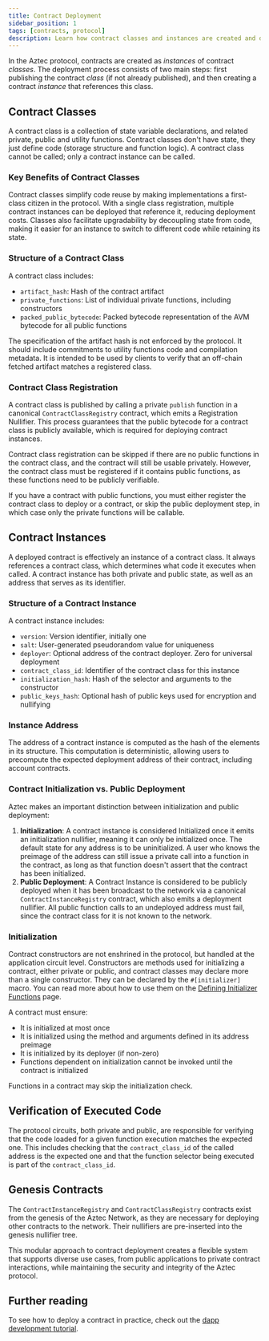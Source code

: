 ```yaml
---
title: Contract Deployment
sidebar_position: 1
tags: [contracts, protocol]
description: Learn how contract classes and instances are created and deployed on the Aztec network.
---
```


In the Aztec protocol, contracts are created as _instances_ of contract _classes_. The deployment process consists of two main steps: first publishing the contract _class_ (if not already published), and then creating a contract _instance_ that references this class.

## Contract Classes

A contract class is a collection of state variable declarations, and related private, public and utility functions. Contract classes don't have state, they just define code (storage structure and function logic). A contract class cannot be called; only a contract instance can be called.

### Key Benefits of Contract Classes

Contract classes simplify code reuse by making implementations a first-class citizen in the protocol. With a single class registration, multiple contract instances can be deployed that reference it, reducing deployment costs. Classes also facilitate upgradability by decoupling state from code, making it easier for an instance to switch to different code while retaining its state.

### Structure of a Contract Class

A contract class includes:

- `artifact_hash`: Hash of the contract artifact
- `private_functions`: List of individual private functions, including constructors
- `packed_public_bytecode`: Packed bytecode representation of the AVM bytecode for all public functions

The specification of the artifact hash is not enforced by the protocol. It should include commitments to utility functions code and compilation metadata. It is intended to be used by clients to verify that an off-chain fetched artifact matches a registered class.

### Contract Class Registration

A contract class is published by calling a private `publish` function in a canonical `ContractClassRegistry` contract, which emits a Registration Nullifier. This process guarantees that the public bytecode for a contract class is publicly available, which is required for deploying contract instances.

Contract class registration can be skipped if there are no public functions in the contract class, and the contract will still be usable privately. However, the contract class must be registered if it contains public functions, as these functions need to be publicly verifiable.

If you have a contract with public functions, you must either register the contract class to deploy or a contract, or skip the public deployment step, in which case only the private functions will be callable.

## Contract Instances

A deployed contract is effectively an instance of a contract class. It always references a contract class, which determines what code it executes when called. A contract instance has both private and public state, as well as an address that serves as its identifier.

### Structure of a Contract Instance

A contract instance includes:

- `version`: Version identifier, initially one
- `salt`: User-generated pseudorandom value for uniqueness
- `deployer`: Optional address of the contract deployer. Zero for universal deployment
- `contract_class_id`: Identifier of the contract class for this instance
- `initialization_hash`: Hash of the selector and arguments to the constructor
- `public_keys_hash`: Optional hash of public keys used for encryption and nullifying

### Instance Address

The address of a contract instance is computed as the hash of the elements in its structure. This computation is deterministic, allowing users to precompute the expected deployment address of their contract, including account contracts.

### Contract Initialization vs. Public Deployment

Aztec makes an important distinction between initialization and public deployment:

1. **Initialization**: A contract instance is considered Initialized once it emits an initialization nullifier, meaning it can only be initialized once. The default state for any address is to be uninitialized. A user who knows the preimage of the address can still issue a private call into a function in the contract, as long as that function doesn't assert that the contract has been initialized.
2. **Public Deployment**: A Contract Instance is considered to be publicly deployed when it has been broadcast to the network via a canonical `ContractInstanceRegistry` contract, which also emits a deployment nullifier. All public function calls to an undeployed address must fail, since the contract class for it is not known to the network.

### Initialization

Contract constructors are not enshrined in the protocol, but handled at the application circuit level. Constructors are methods used for initializing a contract, either private or public, and contract classes may declare more than a single constructor. They can be declared by the `#[initializer]` macro. You can read more about how to use them on the [Defining Initializer Functions](../../developers/guides/smart_contracts/define_functions.md#initializer-functions) page.

A contract must ensure:

- It is initialized at most once
- It is initialized using the method and arguments defined in its address preimage
- It is initialized by its deployer (if non-zero)
- Functions dependent on initialization cannot be invoked until the contract is initialized

Functions in a contract may skip the initialization check.

## Verification of Executed Code

The protocol circuits, both private and public, are responsible for verifying that the code loaded for a given function execution matches the expected one. This includes checking that the `contract_class_id` of the called address is the expected one and that the function selector being executed is part of the `contract_class_id`.

## Genesis Contracts

The `ContractInstanceRegistry` and `ContractClassRegistry` contracts exist from the genesis of the Aztec Network, as they are necessary for deploying other contracts to the network. Their nullifiers are pre-inserted into the genesis nullifier tree.

This modular approach to contract deployment creates a flexible system that supports diverse use cases, from public applications to private contract interactions, while maintaining the security and integrity of the Aztec protocol.

## Further reading

To see how to deploy a contract in practice, check out the [dapp development tutorial](../../developers/tutorials/codealong/js_tutorials/simple_dapp/index.md).
